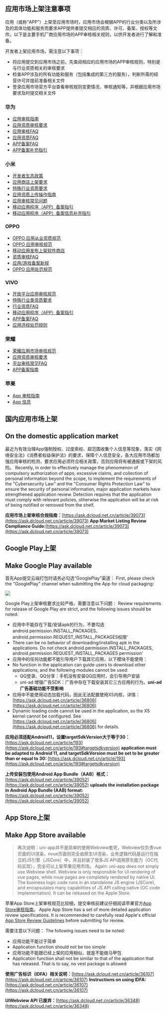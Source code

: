 ## 应用市场上架注意事项

应用（或称“APP”）上架至应用市场时，应用市场会根据APP的行业分类以及所涉及的具体功能和服务而要求APP提供者提交相应的资质、许可、备案、授权等文件。以下是主要手机厂商应用市场的APP审核相关规则，以供开发者进行了解和准备。  

开发者上架应用市场，需注意以下事项：  
- 将应用提交到应用市场之前，先查阅相应的应用市场的APP审核规则，特别是与行业资质相关的审核要求  
- 检查APP涉及的所有功能和服务（包括集成的第三方的服务），判断所需的经营许可并提前准备相关文件  
- 登录应用市场官方平台查看审核规则变更情况、审核通知等，并根据应用市场要求及时提交相关文件  


### 华为  
- [应用审核指南](https://developer.huawei.com/consumer/cn/doc/app/50104)  
- [应用资质审核要求](https://developer.huawei.com/consumer/cn/doc/app/80301)  
- [应用审核FAQ](https://developer.huawei.com/consumer/cn/doc/app/50106)  
- [应用资质FAQ](https://developer.huawei.com/consumer/cn/doc/app/50111)  
- [APP备案FAQ](https://developer.huawei.com/consumer/cn/doc/app/50130)  
- [APP备案补充指引](https://developer.huawei.com/consumer/cn/doc/app/50130-FAQ)


### 小米  
- [开发者生态政策](https://dev.mi.com/xiaomihyperos/documentation/detail?pId=1321)  
- [应用商店上架要求](https://dev.mi.com/xiaomihyperos/documentation/detail?pId=1322)  
- [特殊行业资质要求](https://dev.mi.com/xiaomihyperos/documentation/detail?pId=1139)  
- [应用资质上传操作指南](https://dev.mi.com/xiaomihyperos/documentation/detail?pId=1261)  
- [应用审核常见问题](https://dev.mi.com/xiaomihyperos/documentation/detail?pId=1252)  
- [移动应用程序（APP）备案指引](https://dev.mi.com/xiaomihyperos/documentation/detail?pId=1739)  
- [移动应用程序（APP）备案信息补充指引](https://dev.mi.com/xiaomihyperos/documentation/detail?pId=1775)  


### OPPO  
- [OPPO 应用从业资质规范](https://open.oppomobile.com/new/developmentDoc/info?id=12133)  
- [OPPO 应用审核规范](https://open.oppomobile.com/new/developmentDoc/info?id=12131)  
- [移动应用发布上架软件商店](https://open.oppomobile.com/new/developmentDoc/info?id=10035)  
- [资质审核FAQ](https://open.oppomobile.com/new/developmentDoc/info?id=10914)  
- [应用/游戏备案新规](https://open.oppomobile.com/new/developmentDoc/info?id=12458)  
- [OPPO 应用处罚规范](https://open.oppomobile.com/new/developmentDoc/info?id=12134)  


### VIVO  
- [开放平台应用审核规范](https://dev.vivo.com.cn/documentCenter/doc/12)  
- [特殊行业类资质要求](https://dev.vivo.com.cn/documentCenter/doc/90)  
- [行业资质FAQ](https://dev.vivo.com.cn/documentCenter/doc/851)  
- [移动应用程序（APP）备案指引](https://dev.vivo.com.cn/documentCenter/doc/763)  
- [APP备案FAQ](https://dev.vivo.com.cn/documentCenter/doc/722)  
- [应用违规处罚规则](https://dev.vivo.com.cn/documentCenter/doc/479)  


### 荣耀  
- [荣耀应用市场审核规范](https://developer.honor.com/cn/doc/guides/100879)  
- [应用资质审核要求](https://developer.honor.com/cn/doc/guides/101152)  
- [平台审核常见FAQ](https://developer.honor.com/cn/doc/guides/101269)
- [APP备案指南](https://developer.honor.com/cn/doc/guides/101280)


### 苹果  
- [App 审核指南](https://developer.apple.com/cn/app-store/review/guidelines/)  
- [App 信息](https://developer.apple.com/cn/help/app-store-connect/reference/app-information)



## 国内应用市场上架
## On the domestic application market
最近为有效治理App强制授权、过度索权、超范围收集个人信息等现象，落实《网络安全法》《消费者权益保护法》的要求，保障个人信息安全，各大应用市场都加强应用审核的检测，要求应用必须符合相关政策，否则应用将有被通报或下架的风险。
Recently, in order to effectively manage the phenomenon of compulsory authorization of apps, excessive claims, and collection of personal information beyond the scope, to implement the requirements of the "Cybersecurity Law" and the "Consumer Rights Protection Law" to ensure the security of personal information, major application markets have strengthened application review. Detection requires that the application must comply with relevant policies, otherwise the application will be at risk of being notified or removed from the shelf.

**应用市场上架审核合规指南：**[https://ask.dcloud.net.cn/article/39073](https://ask.dcloud.net.cn/article/39073)
**App Market Listing Review Compliance Guide:**[https://ask.dcloud.net.cn/article/39073](https://ask.dcloud.net.cn/article/39073)



## Google Play上架
## Make Google Play available

首先App提交云端打包时请务必勾选“GooglePlay”渠道：
First, please check the "GooglePlay" channel when submitting the App for cloud packaging:

![](https://img-cdn-aliyun.dcloud.net.cn/uni-app/doc/channel-google.png)

Google Play上架审核要求比较严格，需要注意以下问题：
Review requirements for release of Google Play are strict, and the following issues should be noted:
- 应用中不能存在下载/安装apk的行为，不要勾选android.permission.INSTALL_PACKAGES、android.permission.REQUEST_INSTALL_PACKAGES权限‘
- There can be no behavior of downloading/installing apk in the applications. Do not check android.permission.INSTALL_PACKAGES, android.permission.REQUEST_INSTALL_PACKAGES permission'
- 应用中的任何功能都不能引导用户下载其它应用，以下模块不能使用：
- No function in the application can guide users to download other applications, and the following modules cannot be used:
  + QQ登录、QQ分享：手机没有安装QQ应用时，会引导用户安装
  + uni-ad 增强广告SDK：广告中存在下载安装其它三方应用的行为。**uni-ad 广告基础功能不受影响**
- 应用中不能使用动态加载代码，因此无法配置使用X5内核，详情：[https://ask.dcloud.net.cn/article/36806](https://ask.dcloud.net.cn/article/36806)
- Dynamic loading code cannot be used in the application, so the X5 kernel cannot be configured. See [https://ask.dcloud.net.cn/article/36806](https://ask.dcloud.net.cn/article/36806) for details.

**应用必须适配Android11，设置targetSdkVersion大于等于30：**[https://ask.dcloud.net.cn/article/193](https://ask.dcloud.net.cn/article/193#targetsdkversion)
**application must be adapted to Android 11, and targetSdkVersion must be set to be greater than or equal to 30:** [https://ask.dcloud.net.cn/article/193](https://ask.dcloud.net.cn/article/193#targetsdkversion)

**上传安装包使用Android App Bundle（AAB）格式：**[https://ask.dcloud.net.cn/article/39052](https://ask.dcloud.net.cn/article/39052)
**uploads the installation package in Android App Bundle (AAB) format:** [https://ask.dcloud.net.cn/article/39052](https://ask.dcloud.net.cn/article/39052)



## App Store上架
## Make App Store available

>再次说明：uni-app并不是简单的使用Webview套壳，Webview仅负责vue页面的UI渲染，nvue页面则完全由原生UI渲染，业务逻辑代码是运行在独立的JS引擎（JSCore）中，并且封装了很多JS API调用原生能力（OC代码实现），完全可以上架苹果应用市场。
> Again: uni-app does not simply use Webview shell. Webview is only responsible for UI rendering of vue pages, while nvue pages are completely rendered by native UI. The business logic code runs in an standalone JS engine (JSCore), and encapsulates many capabilities of JS API calling native (OC code implementation). It can be released on the Apple Store.

苹果App Store上架审核规范比较细，提交审核前建议仔细阅读苹果官方[App Store审核指南](https://developer.apple.com/cn/app-store/review/guidelines/)。
Apple App Store has a set of more detailed application review specifications. It is recommended to carefully read Apple's official [App Store Review Guidelines](https://developer.apple.com/cn/app-store/review/guidelines/) before submitting for review.

需要注意以下问题：
The following issues need to be noted:
- 应用功能不能过于简单
- Application function should not be too simple
- 应用功能不能跟已经上架的应用相似，就是不能做马甲包
- Application function shall not be similar to that of the application that has released. That is to say, no vest package is allowed

**使用广告标识（IDFA）相关说明：**[https://ask.dcloud.net.cn/article/36107](https://ask.dcloud.net.cn/article/36107)
**Instructions on using IDFA:** [https://ask.dcloud.net.cn/article/36107](https://ask.dcloud.net.cn/article/36107)

**UIWebview API 已废弃：**[https://ask.dcloud.net.cn/article/36348](https://ask.dcloud.net.cn/article/36348)
